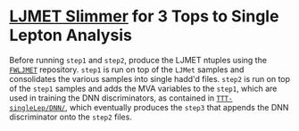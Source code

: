 # [LJMET Slimmer](https://github.com/daniel-sunyou-li/LJMet-Slimmer-1lepUL) for 3 Tops to Single Lepton Analysis
Before running `step1` and `step2`, produce the LJMET ntuples using the [`FWLJMET`](https://github.com/daniel-sunyou-li/TTT-singleLep/tree/main/FWLJMET) repository. `step1` is run on top of the `LJMet` samples and consolidates the various samples into single hadd'd files.  `step2` is run on top of the `step1` samples and adds the MVA variables to the `step1`, which are used in training the DNN discriminators, as contained in [`TTT-singleLep/DNN/`](https://github.com/daniel-sunyou-li/TTT-singleLep/tree/main/DNN), which eventually produces the `step3` that appends the DNN discriminator onto the `step2` files.
